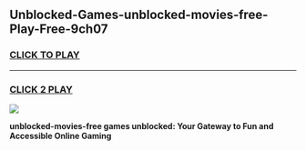 
## Unblocked-Games-unblocked-movies-free-Play-Free-9ch07
<h3>
<a href="https://premium76.site?title=unblocked-movies-free&ref=18A1">CLICK TO PLAY</a></h3>
<hr>

<h3>
<a href="https://premium76.site?title=unblocked-movies-free&ref=18A1">CLICK 2 PLAY</a>
  
</h3>

<a href="https://premium76.site?title=unblocked-movies-free&ref=18A1"><img src="https://clearcache.store/games.png"></a>


**unblocked-movies-free games unblocked: Your Gateway to Fun and Accessible Online Gaming**
